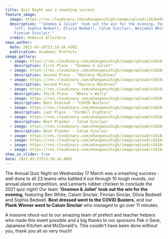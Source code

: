 ```yaml
---
title: Quiz Night was a smashing success
feature_image:
  image: https://res.cloudinary.com/whanganuihigh/image/upload/v1616446096/Events/Copy_of_IMG_6942.jpg
  description: "'Gnomeo & Juliet' took out the win for the evening, featuring from
    left; Sophia Bedwell, Olivia Bedwell, Calum Sinclair, Benjamin White and
    Finnian Sinclair."
  credit: Rebecca Allardice
news_author:
  date: 2021-03-18T23:16:16.430Z
  publication: Academic Prefects
image_gallery:
  - image: https://res.cloudinary.com/whanganuihigh/image/upload/v1616448661/News/QUIZ%20NIGHT%2017.3.21%20Website%20photos/1a._First_Place_-_Gnomeo_Juliet.jpg
    description: First Place - "Gnomeo & Juliet"
  - image: https://res.cloudinary.com/whanganuihigh/image/upload/v1616448661/News/QUIZ%20NIGHT%2017.3.21%20Website%20photos/2._Second_Place_-_Mystery_Machines.jpg
    description: Second Place - "Mystery Machines"
  - image: https://res.cloudinary.com/whanganuihigh/image/upload/v1616448657/News/QUIZ%20NIGHT%2017.3.21%20Website%20photos/2a._Second_Place_-_Mystery_Machines.jpg
    description: Second Place - "Mystery Machines"
  - image: https://res.cloudinary.com/whanganuihigh/image/upload/v1616448659/News/QUIZ%20NIGHT%2017.3.21%20Website%20photos/3._Third_Place_-_Where_s_Wally._Firooze_Toni_Nathaniel_Laura_Amy.jpg
    description: Third Place - "Where's Wally"
  - image: https://res.cloudinary.com/whanganuihigh/image/upload/v1616448653/News/QUIZ%20NIGHT%2017.3.21%20Website%20photos/4._Best_Dressed_-_COVID_Busters.jpg
    description: Best Dressed - "COVID Busters"
  - image: https://res.cloudinary.com/whanganuihigh/image/upload/v1616448681/News/QUIZ%20NIGHT%2017.3.21%20Website%20photos/5._Last_Place_-_Fordell_Fighters.jpg
    description: Last Place - "Fordell Fighters"
  - image: https://res.cloudinary.com/whanganuihigh/image/upload/v1616448681/News/QUIZ%20NIGHT%2017.3.21%20Website%20photos/6a._Best_Planker_-_Calum_Sinclair.jpg
    description: Best Planker - Calum Sinclair
  - image: https://res.cloudinary.com/whanganuihigh/image/upload/v1616448674/News/QUIZ%20NIGHT%2017.3.21%20Website%20photos/6._Best_Planker_-_Calum_Sinclair.jpg
    description: Best Planker - Calum Sinclair
  - image: https://res.cloudinary.com/whanganuihigh/image/upload/v1616448693/News/QUIZ%20NIGHT%2017.3.21%20Website%20photos/Extra_4.jpg
  - image: https://res.cloudinary.com/whanganuihigh/image/upload/v1616448699/News/QUIZ%20NIGHT%2017.3.21%20Website%20photos/Extra_6.jpg
  - image: https://res.cloudinary.com/whanganuihigh/image/upload/v1616448700/News/QUIZ%20NIGHT%2017.3.21%20Website%20photos/Extra_5.jpg
  - image: https://res.cloudinary.com/whanganuihigh/image/upload/v1616448709/News/QUIZ%20NIGHT%2017.3.21%20Website%20photos/Extra_7.jpg
show_in_slider: true
date: 2021-03-21T23:16:16.480Z
---
```

The Annual Quiz Night on Wednesday 17 March was a smashing success - well done to all 23 teams who battled it out through 10 tough rounds, our annual plank competition, and Lennarts rubber chicken to conclude the 2021 quiz night! Our team **'Gnomeo & Juliet' took out the win for the evening**, featuring Ben White, Calum Sinclair, Finnian Sinclar, Olivia Bedwell and Sophia Bedwell. **Best dressed went to the COVID Busters**, and our **Plank Winner went to Calum Sinclair** who managed to go over 11 minutes.
 
A massive shout-out to our amazing team of prefect and teacher helpers who made this event possible and a big thanks to our sponsors Pak n Save, Japanese Kitchen and McDonald's. This couldn't have been done without you, thank you all so very much!